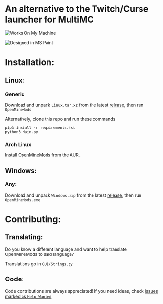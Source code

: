 # An alternative to the Twitch/Curse launcher for MultiMC

![Works On My Machine](https://cdn.rawgit.com/nikku/works-on-my-machine/v0.2.0/badge.svg)

![Designed in MS Paint](https://forthebadge.com/images/badges/designed-in-ms-paint.svg)

# Installation:

## Linux:

### Generic

Download and unpack `Linux.tar.xz` from the latest [release](https://github.com/OpenMineMods/releases), then run `OpenMineMods`

Alternatively, clone this repo and run these commands:

```
pip3 install -r requirements.txt
python3 Main.py
```

### Arch Linux

Install [OpenMineMods](https://aur.archlinux.org/packages/openminemods/) from the AUR.

## Windows:

### Any:

Download and unpack `Windows.zip` from the latest [release](https://github.com/OpenMineMods/releases), then run `OpenMineMods.exe`

# Contributing:

## Translating:

Do you know a different language and want to help translate OpenMineMods to said language?

Translations go in `GUI/Strings.py`

## Code:

Code contributions are always appreciated! If you need ideas, check [issues marked as `Help Wanted`](https://github.com/joonatoona/OpenMineMods/issues?q=is%3Aissue+is%3Aopen+label%3A%22help+wanted%22)
